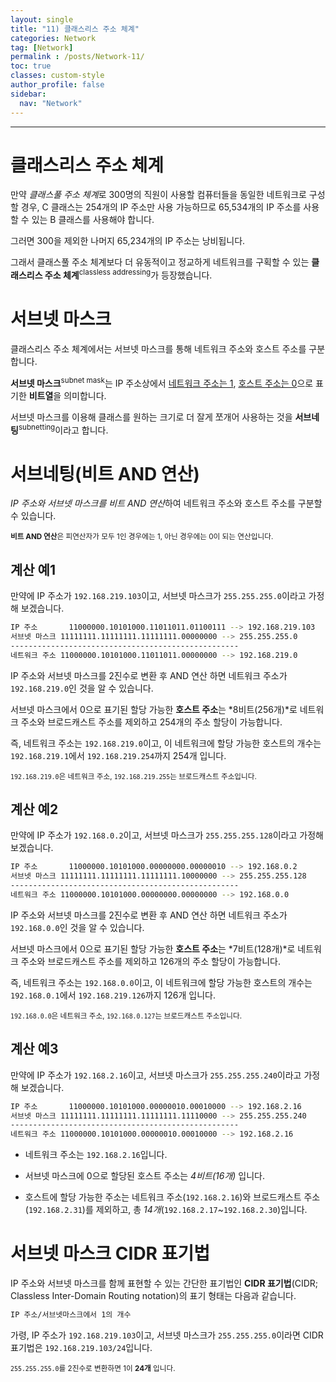 ```yaml
---
layout: single
title: "11) 클래스리스 주소 체계"
categories: Network
tag: [Network]
permalink : /posts/Network-11/
toc: true
classes: custom-style
author_profile: false
sidebar:
  nav: "Network"
---
```


<hr>

# 클래스리스 주소 체계

만약 *클래스풀 주소 체계*로 300명의 직원이 사용할 컴퓨터들을 동일한 네트워크로 구성할 경우, C 클래스는 254개의 IP 주소만 사용 가능하므로 65,534개의 IP 주소를 사용할 수 있는 B 클래스를 사용해야 합니다.

그러면 300을 제외한 나머지 65,234개의 IP 주소는 낭비됩니다.

그래서 클래스풀 주소 체계보다 더 유동적이고 정교하게 네트워크를 구획할 수 있는 **클래스리스 주소 체계**<sup>classless addressing</sup>가 등장했습니다.

# 서브넷 마스크

클래스리스 주소 체계에서는 서브넷 마스크를 통해 네트워크 주소와 호스트 주소를 구분 합니다.

**서브넷 마스크**<sup>subnet mask</sup>는 IP 주소상에서 <u>네트워크 주소는 1</u>, <u>호스트 주소는 0</u>으로 표기한 **비트열**을 의미합니다.

서브넷 마스크를 이용해 클래스를 원하는 크기로 더 잘게 쪼개어 사용하는 것을 **서브네팅**<sup>subnetting</sup>이라고 합니다.

# 서브네팅(비트 AND 연산)

*IP 주소와 서브넷 마스크를 비트 AND 연산*하여 네트워크 주소와 호스트 주소를 구분할 수 있습니다.

<small>**비트 AND 연산**은 피연산자가 모두 1인 경우에는 1, 아닌 경우에는 0이 되는 연산입니다.</small>

## 계산 예1

만약에 IP 주소가 `192.168.219.103`이고, 서브넷 마스크가 `255.255.255.0`이라고 가정해 보겠습니다.

```bash
IP 주소       11000000.10101000.11011011.01100111 --> 192.168.219.103
서브넷 마스크 11111111.11111111.11111111.00000000 --> 255.255.255.0
---------------------------------------------------
네트워크 주소 11000000.10101000.11011011.00000000 --> 192.168.219.0
```

IP 주소와 서브넷 마스크를 2진수로 변환 후 AND 연산 하면 네트워크 주소가 `192.168.219.0`인 것을 알 수 있습니다.

서브넷 마스크에서 0으로 표기된 할당 가능한 **호스트 주소**는 *8비트(256개)*로 네트워크 주소와 브로드캐스트 주소를 제외하고 254개의 주소 할당이 가능합니다.

즉, 네트워크 주소는 `192.168.219.0`이고, 이 네트워크에 할당 가능한 호스트의 개수는 `192.168.219.1`에서 `192.168.219.254`까지 254개 입니다.

<small>`192.168.219.0`은 네트워크 주소, `192.168.219.255`는 브로드캐스트 주소입니다.</small>

## 계산 예2

만약에 IP 주소가 `192.168.0.2`이고, 서브넷 마스크가 `255.255.255.128`이라고 가정해 보겠습니다.

```bash
IP 주소       11000000.10101000.00000000.00000010 --> 192.168.0.2 
서브넷 마스크 11111111.11111111.11111111.10000000 --> 255.255.255.128
---------------------------------------------------
네트워크 주소 11000000.10101000.00000000.00000000 --> 192.168.0.0
```

IP 주소와 서브넷 마스크를 2진수로 변환 후 AND 연산 하면 네트워크 주소가 `192.168.0.0`인 것을 알 수 있습니다.

서브넷 마스크에서 0으로 표기된 할당 가능한 **호스트 주소**는 *7비트(128개)*로 네트워크 주소와 브로드캐스트 주소를 제외하고 126개의 주소 할당이 가능합니다.

즉, 네트워크 주소는 `192.168.0.0`이고, 이 네트워크에 할당 가능한 호스트의 개수는 `192.168.0.1`에서 `192.168.219.126`까지 126개 입니다.

<small>`192.168.0.0`은 네트워크 주소, `192.168.0.127`는 브로드캐스트 주소입니다.</small>

## 계산 예3

만약에 IP 주소가 `192.168.2.16`이고, 서브넷 마스크가 `255.255.255.240`이라고 가정해 보겠습니다.

```bash
IP 주소       11000000.10101000.00000010.00010000 --> 192.168.2.16
서브넷 마스크 11111111.11111111.11111111.11110000 --> 255.255.255.240
---------------------------------------------------
네트워크 주소 11000000.10101000.00000010.00010000 --> 192.168.2.16
```

- 네트워크 주소는 `192.168.2.16`입니다.

- 서브넷 마스크에 0으로 할당된 호스트 주소는 *4비트(16개)* 입니다.

- 호스트에 할당 가능한 주소는 네트워크 주소(`192.168.2.16`)와 브로드캐스트 주소(`192.168.2.31`)를 제외하고, 총 *14개*(`192.168.2.17`~`192.168.2.30`)입니다.

# 서브넷 마스크 CIDR 표기법

IP 주소와 서브넷 마스크를 함께 표현할 수 있는 간단한 표기법인 **CIDR 표기법**(CIDR; Classless Inter-Domain Routing notation)의 표기 형태는 다음과 같습니다.

```bash
IP 주소/서브넷마스크에서 1의 개수
```

가령, IP 주소가 `192.168.219.103`이고, 서브넷 마스크가 `255.255.255.0`이라면 CIDR 표기법은 `192.168.219.103/24`입니다.

<small>`255.255.255.0`를 2진수로 변환하면 1이 **24개** 입니다.</small>
